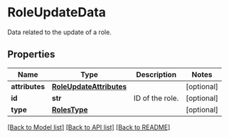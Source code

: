 # RoleUpdateData

Data related to the update of a role.
## Properties
Name | Type | Description | Notes
------------ | ------------- | ------------- | -------------
**attributes** | [**RoleUpdateAttributes**](RoleUpdateAttributes.md) |  | [optional] 
**id** | **str** | ID of the role. | [optional] 
**type** | [**RolesType**](RolesType.md) |  | [optional] 

[[Back to Model list]](README.md#documentation-for-models) [[Back to API list]](README.md#documentation-for-api-endpoints) [[Back to README]](README.md)


